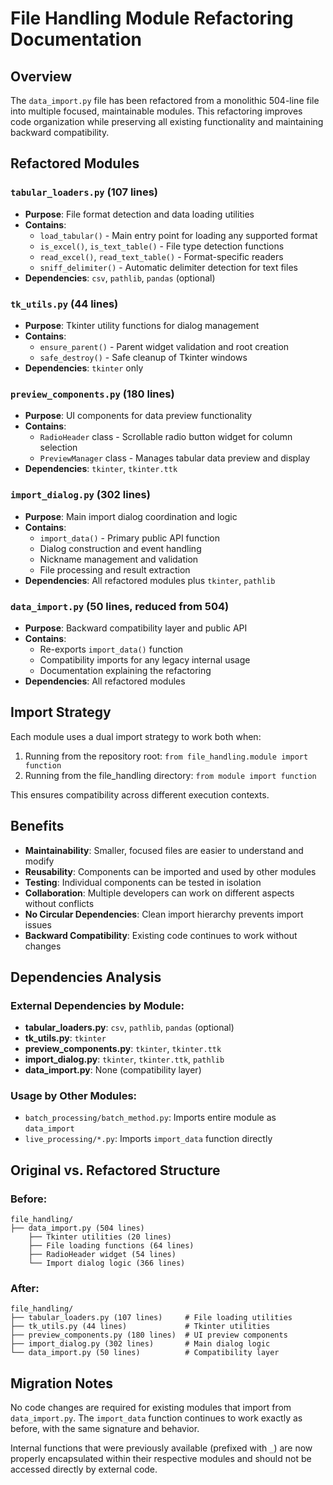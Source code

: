 # File Handling Module Refactoring Documentation

## Overview

The `data_import.py` file has been refactored from a monolithic 504-line file into multiple focused, maintainable modules. This refactoring improves code organization while preserving all existing functionality and maintaining backward compatibility.

## Refactored Modules

### `tabular_loaders.py` (107 lines)
- **Purpose**: File format detection and data loading utilities
- **Contains**:
  - `load_tabular()` - Main entry point for loading any supported format
  - `is_excel()`, `is_text_table()` - File type detection functions
  - `read_excel()`, `read_text_table()` - Format-specific readers
  - `sniff_delimiter()` - Automatic delimiter detection for text files
- **Dependencies**: `csv`, `pathlib`, `pandas` (optional)

### `tk_utils.py` (44 lines) 
- **Purpose**: Tkinter utility functions for dialog management
- **Contains**:
  - `ensure_parent()` - Parent widget validation and root creation
  - `safe_destroy()` - Safe cleanup of Tkinter windows
- **Dependencies**: `tkinter` only

### `preview_components.py` (180 lines)
- **Purpose**: UI components for data preview functionality
- **Contains**:
  - `RadioHeader` class - Scrollable radio button widget for column selection
  - `PreviewManager` class - Manages tabular data preview and display
- **Dependencies**: `tkinter`, `tkinter.ttk`

### `import_dialog.py` (302 lines)
- **Purpose**: Main import dialog coordination and logic
- **Contains**:
  - `import_data()` - Primary public API function
  - Dialog construction and event handling
  - Nickname management and validation
  - File processing and result extraction
- **Dependencies**: All refactored modules plus `tkinter`, `pathlib`

### `data_import.py` (50 lines, reduced from 504)
- **Purpose**: Backward compatibility layer and public API
- **Contains**:
  - Re-exports `import_data()` function
  - Compatibility imports for any legacy internal usage
  - Documentation explaining the refactoring
- **Dependencies**: All refactored modules

## Import Strategy

Each module uses a dual import strategy to work both when:
1. Running from the repository root: `from file_handling.module import function`
2. Running from the file_handling directory: `from module import function`

This ensures compatibility across different execution contexts.

## Benefits

- **Maintainability**: Smaller, focused files are easier to understand and modify
- **Reusability**: Components can be imported and used by other modules
- **Testing**: Individual components can be tested in isolation
- **Collaboration**: Multiple developers can work on different aspects without conflicts
- **No Circular Dependencies**: Clean import hierarchy prevents import issues
- **Backward Compatibility**: Existing code continues to work without changes

## Dependencies Analysis

### External Dependencies by Module:
- **tabular_loaders.py**: `csv`, `pathlib`, `pandas` (optional)
- **tk_utils.py**: `tkinter`
- **preview_components.py**: `tkinter`, `tkinter.ttk`
- **import_dialog.py**: `tkinter`, `tkinter.ttk`, `pathlib`
- **data_import.py**: None (compatibility layer)

### Usage by Other Modules:
- `batch_processing/batch_method.py`: Imports entire module as `data_import`
- `live_processing/*.py`: Imports `import_data` function directly

## Original vs. Refactored Structure

### Before:
```
file_handling/
├── data_import.py (504 lines)
    ├── Tkinter utilities (20 lines)
    ├── File loading functions (64 lines) 
    ├── RadioHeader widget (54 lines)
    └── Import dialog logic (366 lines)
```

### After:
```
file_handling/
├── tabular_loaders.py (107 lines)     # File loading utilities
├── tk_utils.py (44 lines)             # Tkinter utilities  
├── preview_components.py (180 lines)  # UI preview components
├── import_dialog.py (302 lines)       # Main dialog logic
└── data_import.py (50 lines)          # Compatibility layer
```

## Migration Notes

No code changes are required for existing modules that import from `data_import.py`. The `import_data` function continues to work exactly as before, with the same signature and behavior.

Internal functions that were previously available (prefixed with `_`) are now properly encapsulated within their respective modules and should not be accessed directly by external code.